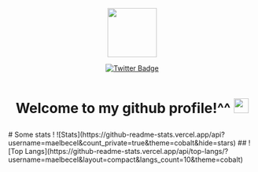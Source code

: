 <div id="header" align="center">
  <img src="https://media.tenor.com/dVVvVxCTXBMAAAAi/akirambow-smile-person.gif" width="100"/>
</div>

<div id="badges">
 <p align='center'> <a href="https://twitter.com/st4lwolf">
    <img src="https://img.shields.io/badge/Twitter-blue?style=for-the-badge&logo=twitter&logoColor=white" alt="Twitter Badge"/>
   </a></p>
</div>
<p align='center'><img src="https://komarev.com/ghpvc/?username=Malwprotector&style=flat-square&color=blue" alt=""/></p>
<h1><p align='center'>
  Welcome to my github profile!^^
  <img src="https://media.giphy.com/media/hvRJCLFzcasrR4ia7z/giphy.gif" width="30px"/>
  </p></h1>
  # Some stats !
![Stats](https://github-readme-stats.vercel.app/api?username=maelbecel&count_private=true&theme=cobalt&hide=stars)
##
![Top Langs](https://github-readme-stats.vercel.app/api/top-langs/?username=maelbecel&layout=compact&langs_count=10&theme=cobalt)


